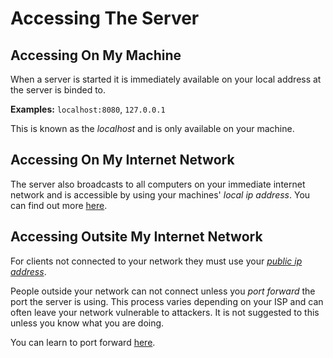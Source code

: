 # Accessing The Server

<!-- local -->
## Accessing On My Machine

When a server is started it is immediately available on your local address at the server is binded to.

**Examples:** `localhost:8080`, `127.0.0.1`

This is known as the *localhost* and is only available on your machine.

<!-- network -->
## Accessing On My Internet Network

The server also broadcasts to all computers on your immediate internet network and is accessible by using your machines' *local ip address*. You can find out more [here](https://www.google.com/search?q=How+to+find+my+local+ip+address).

<!-- public -->
## Accessing Outsite My Internet Network

For clients not connected to your network they must use your [*public ip address*](https://www.whatismyip.com/what-is-my-public-ip-address). 

People outside your network can not connect unless you *port forward* the port the server is using. This process varies depending on your ISP and can often leave your network vulnerable to attackers. It is not suggested to this unless you know what you are doing.

You can learn to port forward [here](https://www.google.com/search?q=How+to+port+forward).